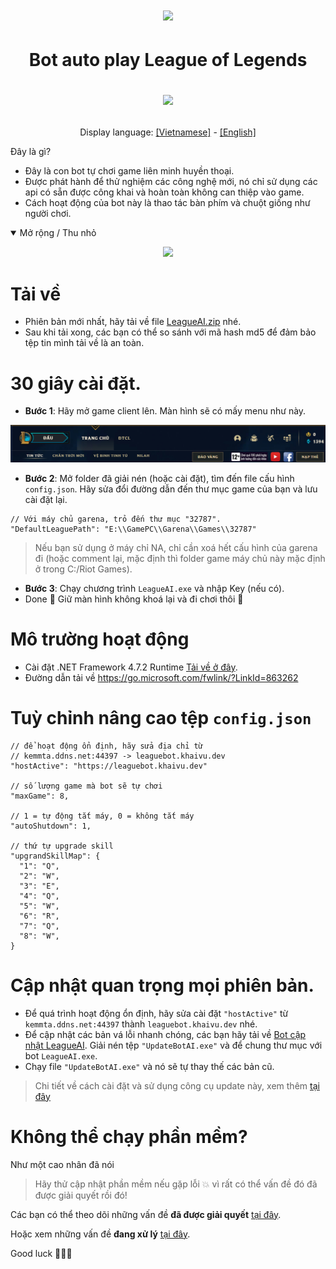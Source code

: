 <h1 align="center">
  <img src="https://user-images.githubusercontent.com/93424739/194055848-84830c09-dd8a-4017-b691-5198130bd3f0.jpg">
</h1>

<h1 align="center">
  <p>Bot auto play League of Legends<p>
  <img src="https://readme-typing-svg.herokuapp.com?color=%2336BCF7&center=true&vCenter=true&width=380&lines=Bot+AI+League+of+Legends">
</h1>


<p align="center">
  Display language:
  <a href="https://github.com/kgemas/League-AI/blob/main/README.md">[Vietnamese]</a>
  -
  <a href="https://github.com/kgemas/League-AI/blob/main/README.EN.md">[English]</a>
</p

Đây là gì?
==========
- Đây là con bot tự chơi game liên minh huyền thoại.
- Được phát hành để thử nghiệm các công nghệ mới, nó chỉ sử dụng các api có sẵn được công khai và hoàn toàn không can thiệp vào game.
- Cách hoạt động của bot này là thao tác bàn phím và chuột giống như người chơi.
<details open>
  <summary>Mở rộng / Thu nhỏ</summary>
  <p align="center">
    <img src="./Assets/example.gif">
  </p>
</details>

Tải về
==========
- Phiên bản mới nhất, hãy tải về file [LeagueAI.zip](https://github.com/kgemas/League-AI/releases/latest) nhé.
- Sau khi tải xong, các bạn có thể so sánh với mã hash md5 để đảm bảo tệp tin mình tải về là an toàn.


30 giây cài đặt.
===========
- **Bước 1**: Hãy mở game client lên. Màn hình sẽ có mấy menu như này.
<p align="center">
  <img src="./Assets/dashboard.PNG">
</p>

- **Bước 2**: Mở folder đã giải nén (hoặc cài đặt), tìm đến file cấu hình ```config.json```. Hãy sửa đổi đường dẫn đến thư mục game của bạn và lưu cài đặt lại.
```
// Với máy chủ garena, trỏ đến thư mục "32787".
"DefaultLeaguePath": "E:\\GamePC\\Garena\\Games\\32787"
```
> Nếu bạn sử dụng ở máy chỉ NA, chỉ cần xoá hết cấu hình của garena đi (hoặc comment lại, mặc định thì folder game máy chủ này mặc định ở trong C:/Riot Games).

- **Bước 3**: Chạy chương trình ```LeagueAI.exe``` và nhập Key (nếu có).
- Done 🎉 Giữ màn hình không khoá lại và đi chơi thôi 💃

Mô trường hoạt động
===========
- Cài đặt .NET Framework 4.7.2 Runtime [Tải về ở đây](https://go.microsoft.com/fwlink/?LinkId=863262).
- Đường dẫn tải về https://go.microsoft.com/fwlink/?LinkId=863262

Tuỳ chỉnh nâng cao tệp ```config.json```
===========
```
// để hoạt động ổn định, hãy sửa địa chỉ từ
// kemmta.ddns.net:44397 -> leaguebot.khaivu.dev
"hostActive": "https://leaguebot.khaivu.dev"

// số lượng game mà bot sẽ tự chơi
"maxGame": 8,

// 1 = tự động tắt máy, 0 = không tắt máy
"autoShutdown": 1,

// thứ tự upgrade skill
"upgrandSkillMap": {
  "1": "Q",
  "2": "W",
  "3": "E",
  "4": "Q",
  "5": "W",
  "6": "R",
  "7": "Q",
  "8": "W",
}
```

Cập nhật quan trọng mọi phiên bản.
===========
- Để quá trình hoạt động ổn định, hãy sửa cài đặt ```"hostActive"``` từ ```kemmta.ddns.net:44397``` thành ```leaguebot.khaivu.dev``` nhé.
- Để cập nhật các bản vá lỗi nhanh chóng, các bạn hãy tải về [Bot cập nhật LeagueAI](https://github.com/kgemas/Tool-Update-LeagueAI/releases/download/v1.0.0/UpdateBotAI.zip). Giải nén tệp ```"UpdateBotAI.exe"``` và để chung thư mục với bot ```LeagueAI.exe```.
- Chạy file ```"UpdateBotAI.exe"``` và nó sẽ tự thay thế các bản cũ.
> Chi tiết về cách cài đặt và sử dụng công cụ update này, xem thêm [tại đây](https://github.com/kgemas/Tool-Update-LeagueAI)

Không thể chạy phần mềm?
===
Như một cao nhân đã nói
> Hãy thử cập nhật phần mềm nếu gặp lỗi 💥 vì rất có thể vấn đề đó đã được giải quyết rồi đó!

Các bạn có thể theo dõi những vấn đề **đã được giải quyết** [tại đây](https://github.com/kgemas/League-AI/issues?q=is%3Aissue+is%3Aclosed).

Hoặc xem những vấn đề **đang xử lý** [tại đây](https://github.com/kgemas/League-AI/issues?q=is%3Aopen+is%3Aissue).

Good luck 🐱‍👤🎶
